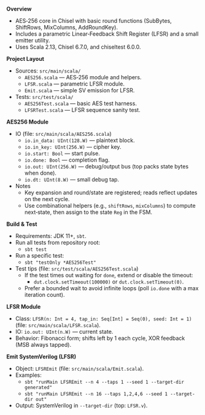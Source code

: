 **Overview**
- AES‑256 core in Chisel with basic round functions (SubBytes, ShiftRows, MixColumns, AddRoundKey).
- Includes a parametric Linear‑Feedback Shift Register (LFSR) and a small emitter utility.
- Uses Scala 2.13, Chisel 6.7.0, and chiseltest 6.0.0.

**Project Layout**
- Sources: `src/main/scala/`
  - `AES256.scala` — AES‑256 module and helpers.
  - `LFSR.scala` — parametric LFSR module.
  - `Emit.scala` — simple SV emission for LFSR.
- Tests: `src/test/scala/`
  - `AES256Test.scala` — basic AES test harness.
  - `LFSRTest.scala` — LFSR sequence sanity test.

**AES256 Module**
- IO (file: `src/main/scala/AES256.scala`)
  - `io.in_data: UInt(128.W)` — plaintext block.
  - `io.in_key: UInt(256.W)` — cipher key.
  - `io.start: Bool` — start pulse.
  - `io.done: Bool` — completion flag.
  - `io.out: UInt(256.W)` — debug/output bus (top packs state bytes when done).
  - `io.dt: UInt(8.W)` — small debug tap.
- Notes
  - Key expansion and round/state are registered; reads reflect updates on the next cycle.
  - Use combinational helpers (e.g., `shiftRows`, `mixColumns`) to compute next‑state, then assign to the state `Reg` in the FSM.

**Build & Test**
- Requirements: JDK 11+, `sbt`.
- Run all tests from repository root:
  - `sbt test`
- Run a specific test:
  - `sbt "testOnly *AES256Test"`
- Test tips (file: `src/test/scala/AES256Test.scala`)
  - If the test times out waiting for `done`, extend or disable the timeout:
    - `dut.clock.setTimeout(100000)` or `dut.clock.setTimeout(0)`.
  - Prefer a bounded wait to avoid infinite loops (poll `io.done` with a max iteration count).

**LFSR Module**
- Class: `LFSR(n: Int = 4, tap_in: Seq[Int] = Seq(0), seed: Int = 1)` (file: `src/main/scala/LFSR.scala`).
- IO: `io.out: UInt(n.W)` — current state.
- Behavior: Fibonacci form; shifts left by 1 each cycle, XOR feedback (MSB always tapped).

**Emit SystemVerilog (LFSR)**
- Object: `LFSREmit` (file: `src/main/scala/Emit.scala`).
- Examples:
  - `sbt "runMain LFSREmit --n 4 --taps 1 --seed 1 --target-dir generated"`
  - `sbt "runMain LFSREmit --n 16 --taps 1,2,4,6 --seed 1 --target-dir out"`
- Output: SystemVerilog in `--target-dir` (top: `LFSR.v`).

